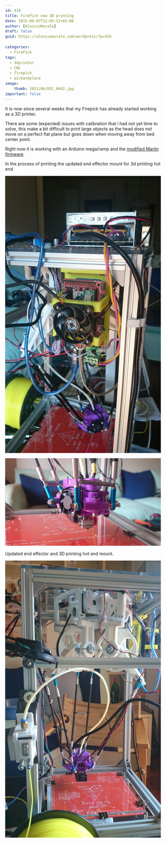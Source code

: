 ```yaml
---
id: 418
title: FirePick now 3D printing
date: 2015-06-07T12:03:52+02:00
author: [AlessioMorale]
draft: false
guid: https://alessiomorale.com/wordpress/?p=418

categories:
  - FirePick
tags:
  - 3dprinter
  - CNC
  - firepick
  - pickandplace
image:
    thumb: 2015/06/DSC_0642.jpg
important: false
---
```


It is now since several weeks that my Firepick has already started working as a 3D printer.

There are some (expected) issues with calibration that i had not yet time to solve, this make a bit difficult to print large objects as the head does not move on a perfect flat plane but goes down when moving away&nbsp;from bed center point.

Right now it is working with an Arduino mega/ramp and the [modified Marlin firmware](https://github.com/firepick-delta/Marlin).

In the process of printing the updated end effector mount for 3d printing hot end

![](/images/2015/06/DSC_0643.jpg)

![](/images/2015/06/DSC_0644.jpg)

Updated end effector and 3D printing hot end mount.

![](/images/2015/06/DSC_0642.jpg)
